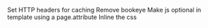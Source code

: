 Set HTTP headers for caching
Remove bookeye
Make js optional in template using a page.attribute
Inline the css
